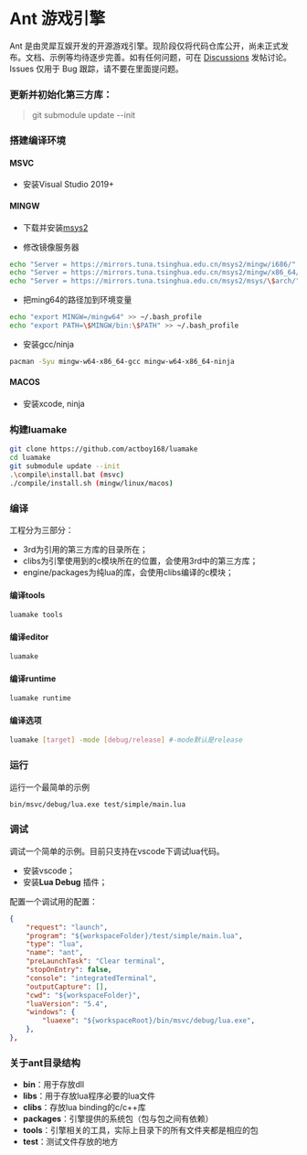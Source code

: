 Ant 游戏引擎
=====

Ant 是由灵犀互娱开发的开源游戏引擎。现阶段仅将代码仓库公开，尚未正式发布。文档、示例等均待逐步完善。如有任何问题，可在 [Discussions](https://github.com/ejoy/ant/discussions) 发帖讨论。Issues 仅用于 Bug 跟踪，请不要在里面提问题。

### 更新并初始化第三方库：

> git submodule update --init

### 搭建编译环境

#### MSVC
- 安装Visual Studio 2019+

#### MINGW
- 下载并安装[msys2](https://www.msys2.org/)

- 修改镜像服务器
``` bash
echo "Server = https://mirrors.tuna.tsinghua.edu.cn/msys2/mingw/i686/" > /etc/pacman.d/mirrorlist.mingw32
echo "Server = https://mirrors.tuna.tsinghua.edu.cn/msys2/mingw/x86_64/" > /etc/pacman.d/mirrorlist.mingw64
echo "Server = https://mirrors.tuna.tsinghua.edu.cn/msys2/msys/\$arch/" > /etc/pacman.d/mirrorlist.msys
```

- 把ming64的路径加到环境变量
``` bash
echo "export MINGW=/mingw64" >> ~/.bash_profile
echo "export PATH=\$MINGW/bin:\$PATH" >> ~/.bash_profile
```

- 安装gcc/ninja
``` bash
pacman -Syu mingw-w64-x86_64-gcc mingw-w64-x86_64-ninja
```

#### MACOS
- 安装xcode, ninja


### 构建luamake

``` bash
git clone https://github.com/actboy168/luamake
cd luamake
git submodule update --init
.\compile\install.bat (msvc)
./compile/install.sh (mingw/linux/macos)
```

### 编译
工程分为三部分：
- 3rd为引用的第三方库的目录所在；
- clibs为引擎使用到的c模块所在的位置，会使用3rd中的第三方库；
- engine/packages为纯lua的库，会使用clibs编译的c模块；

#### 编译tools

``` bash
luamake tools
```

#### 编译editor

``` bash
luamake
```

#### 编译runtime

``` bash
luamake runtime
```

#### 编译选项
``` bash
luamake [target] -mode [debug/release] #-mode默认是release
```

### 运行
运行一个最简单的示例
``` bash
bin/msvc/debug/lua.exe test/simple/main.lua
```

### 调试
调试一个简单的示例。目前只支持在vscode下调试lua代码。
- 安装vscode；
- 安装**Lua Debug** 插件；

配置一个调试用的配置：
``` json
{
    "request": "launch",
    "program": "${workspaceFolder}/test/simple/main.lua",
    "type": "lua",
    "name": "ant",
    "preLaunchTask": "Clear terminal",
    "stopOnEntry": false,
    "console": "integratedTerminal",
    "outputCapture": [],
    "cwd": "${workspaceFolder}",
    "luaVersion": "5.4",
    "windows": {
        "luaexe": "${workspaceRoot}/bin/msvc/debug/lua.exe",
    },
},
```

### 关于ant目录结构
- **bin**：用于存放dll
- **libs**：用于存放lua程序必要的lua文件
- **clibs**：存放lua binding的c/c++库
- **packages**：引擎提供的系统包（包与包之间有依赖）
- **tools**：引擎相关的工具，实际上目录下的所有文件夹都是相应的包
- **test**：测试文件存放的地方
